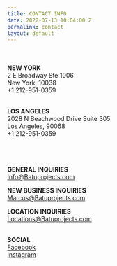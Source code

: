 ```yaml
---
title: CONTACT INFO
date: 2022-07-13 10:04:00 Z
permalink: contact
layout: default
---
```


<br><br>**NEW   YORK**\
2 E Broadway Ste 1006\
New York,  10038\
\+1 212-951-0359 <br><br>

**LOS ANGELES**\
2028 N Beachwood Drive Suite 305\
Los Angeles,  90068\
\+1 212-951-0359<br><br><br><br>



**GENERAL INQUIRIES**\
[Info@Batuprojects.com](mailto:info@batuprojects.com)

**NEW BUSINESS INQUIRIES**\
[Marcus@Batuprojects.com](mailto:marcus@batuprojects.com)

**LOCATION INQUIRIES**\
Locations@Batuprojects.com<br><br>

**SOCIAL**\
[Facebook](https://www.facebook.com/batuprojects)\
[Instagram](https://www.instagram.com/batu_prod/)